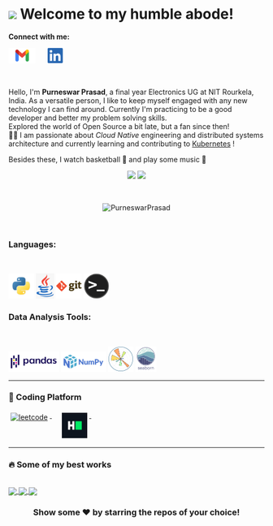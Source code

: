 <h1><img src="https://media1.tenor.com/images/a5e0c08ee337053b43f97961e8b25b0a/tenor.gif?itemid=9462745" width="60"/> Welcome to my humble abode!</h1>

**Connect with me:**
<p align="left">
<a href="mailto:prasad.sonu786@gmail.com" target="_blank"><img height="30" src="https://github.com/PurneswarPrasad/AbhishekMaira10/blob/master/Resources/svg/Gmail-logo.png?raw=true"></a>&nbsp;&nbsp;&nbsp;&nbsp;&nbsp;
<a href="https://www.linkedin.com/in/purneswar-prasad/" target="_blank"><img height="30" src="https://github.com/PurneswarPrasad/AbhishekMaira10/blob/master/Resources/svg/Linkedin-logo-icon-png.png?raw=true"></a>&nbsp;&nbsp;&nbsp;&nbsp;&nbsp;

</p>

<br>

Hello, I'm **Purneswar Prasad**, a final year Electronics UG at NIT Rourkela, India. As a versatile person, I like to keep myself engaged with any new technology I can find around. Currently I'm practicing to be a good developer and better my problem solving skills. 
<br>
Explored the world of Open Source a bit late, but a fan since then!
<br>
👨‍💻 I am passionate about *Cloud Native* engineering and distributed systems architecture and currently learning and contributing to [Kubernetes](https://github.com/kubernetes) ! 

Besides these, I watch basketball 🏀 and play some music 🎸



<p align = "center">
  <img src = "https://github-readme-stats.vercel.app/api?username=PurneswarPrasad&show_icons=true&theme=radical&layout=compact">
  <img src = "https://github-readme-stats.vercel.app/api/top-langs/?username=PurneswarPrasad&hide=css,html&theme=tokyonight&layout=compact">
</p>


<!--  - 📫 How to reach me: [prasad.sonu786@gmail.com](mailto:prasad.sonu786@gmail.com) -->
 <!-- - 🔗 My website: [https://www.abhishekmaira.com/](https://www.abhishekmaira.com/) -->
 
 <br>

 <p align="center"> <img src="https://komarev.com/ghpvc/?username=PurneswarPrasad" alt="PurneswarPrasad" /> </p>
 
 </br>

### Languages:
<br>

<code><img height="50" src="https://raw.githubusercontent.com/github/explore/80688e429a7d4ef2fca1e82350fe8e3517d3494d/topics/python/python.png"></code>
<code><img height="50" src="https://github.com/PurneswarPrasad/AbhishekMaira10/blob/master/Resources/svg/198-1984828_java-icon-transparent-hd-png-download.png?raw=true"></code>
<code><img height="50" src="https://raw.githubusercontent.com/github/explore/80688e429a7d4ef2fca1e82350fe8e3517d3494d/topics/git/git.png"></code> 
<code><img height="50" src="https://raw.githubusercontent.com/github/explore/80688e429a7d4ef2fca1e82350fe8e3517d3494d/topics/terminal/terminal.png"></code>

### Data Analysis Tools:
<br>

<code><img height="40" src="https://github.com/PurneswarPrasad/AbhishekMaira10/blob/master/Resources/svg/2560px-Pandas_logo.png?raw=true"></code>
<code><img height="40" src="https://github.com/PurneswarPrasad/AbhishekMaira10/blob/master/Resources/svg/1200px-NumPy_logo_2020.png?raw=true"></code>
<code><img height="50" src="https://github.com/PurneswarPrasad/AbhishekMaira10/blob/master/Resources/svg/t6pChQJv_400x400.png?raw=true"></code>
<code><img height="50" src="https://github.com/PurneswarPrasad/AbhishekMaira10/blob/master/Resources/svg/seaborn.png?raw=true"></code>

<!--
### Machine Learning (*ongoing*):
<br>

<code><img height="40" src="https://github.com/PurneswarPrasad/AbhishekMaira10/blob/master/Resources/svg/1200px-Scikit_learn_logo_small.svg.png?raw=true"></code>
<code><img height="60" src="https://github.com/PurneswarPrasad/AbhishekMaira10/blob/master/Resources/svg/TensorFlow%202.0%20Logo.png?raw=true"></code>
-->
---
### 📢 Coding Platform
<p align="left">
  
  <a href="https://leetcode.com/purnez/">
    <img height="35" src="https://raw.githubusercontent.com/PurneswarPrasad/AbhishekMaira10/cf4119adbc6b47164f40db796b28cad6c0cc0221/Resources/svg/leetcode.svg" alt="leetcode" style="vertical-align:top; margin:4px">
  </a>&nbsp;&nbsp;&nbsp;
  <a href="https://www.hackerrank.com/purneswar">
    <img height="50" src="https://github.com/PurneswarPrasad/AbhishekMaira10/blob/master/Resources/svg/220px-HackerRank_Icon-1000px.png?raw=true" alt="hackerrank" style="vertical-align:top; margin:4px">
  </a>&nbsp;&nbsp;&nbsp;
  
</p>

<hr>


### 🔥 Some of my best works


</br>

<a href="https://github.com/PurneswarPrasad/sigmaHacks-proj-learnSmart" target="_blank">
  <img align="center" src="https://github-readme-stats.vercel.app/api/pin/?username=PurneswarPrasad&repo=sigmaHacks-proj-learnSmart&theme=dracula" />
</a>
<a href="https://github.com/PurneswarPrasad/Good-python-code-samples" target="_blank">
 <img align="center" src="https://github-readme-stats.vercel.app/api/pin/?username=PurneswarPrasad&repo=Good-python-code-samples&theme=dracula" />
</a>
<a href="https://github.com/PurneswarPrasad/Data-visualisations-in-Python" target="_blank">
 <img align="center" src="https://github-readme-stats.vercel.app/api/pin/?username=PurneswarPrasad&repo=Data-visualisations-in-Python&theme=dracula" />
</a>
<div align="center">

### Show some ❤️ by starring the repos of your choice!
</div>

